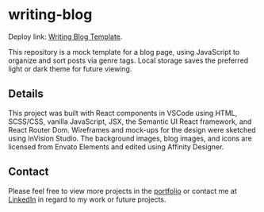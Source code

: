 # writing-blog

Deploy link: [Writing Blog Template](https://anngineer.github.io/writing-blog/).

This repository is a mock template for a blog page, using JavaScript to organize and sort posts via genre tags. Local storage saves the preferred light or dark theme for future viewing.

## Details

This project was built with React components in VSCode using HTML, SCSS/CSS, vanilla JavaScript, JSX, the Semantic UI React framework, and React Router Dom. Wireframes and mock-ups for the design were sketched using InVision Studio. The background images, blog images, and icons are licensed from Envato Elements and edited using Affinity Designer.

## Contact

Please feel free to view more projects in the [portfolio](https://mathmythica.com/) or contact me at [LinkedIn](www.linkedin.com/in/anngineer) in regard to my work or future projects.
